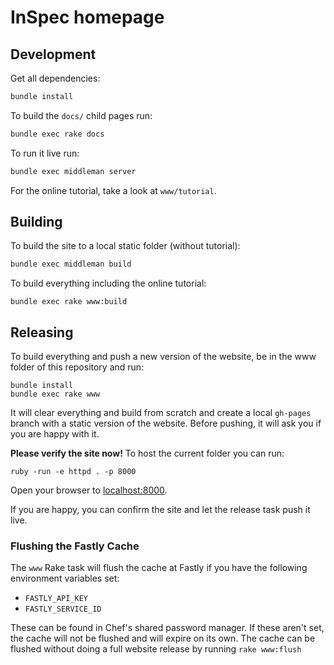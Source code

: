 # InSpec homepage

## Development

Get all dependencies:

```bash
bundle install
```

To build the `docs/` child pages run:

```bash
bundle exec rake docs
```

To run it live run:

```bash
bundle exec middleman server
```

For the online tutorial, take a look at `www/tutorial`.

## Building

To build the site to a local static folder (without tutorial):

```bash
bundle exec middleman build
```

To build everything including the online tutorial:

```
bundle exec rake www:build
```

## Releasing

To build everything and push a new version of the website, be in the www folder of this repository and run:

```
bundle install
bundle exec rake www
```

It will clear everything and build from scratch and create a local `gh-pages` branch with a static version of the website.
Before pushing, it will ask you if you are happy with it.

**Please verify the site now!** To host the current folder you can run:

```
ruby -run -e httpd . -p 8000
```

Open your browser to [localhost:8000](http://localhost:8000).

If you are happy, you can confirm the site and let the release task push it live.

### Flushing the Fastly Cache

The `www` Rake task will flush the cache at Fastly if you have the following environment variables set:

 * `FASTLY_API_KEY`
 * `FASTLY_SERVICE_ID`

These can be found in Chef's shared password manager. If these aren't set, the cache will not be flushed and will expire on its own. The cache can be flushed without doing a full website release by running `rake www:flush`
